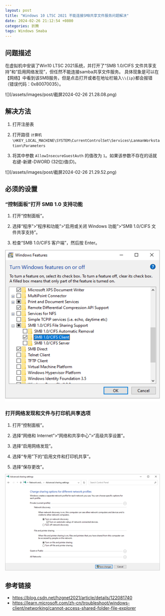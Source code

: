 ```yaml
---
layout: post
title: "Windows 10 LTSC 2021 不能连接SMB共享文件服务问题解决"
date: 2024-02-26 21:12:54 +0800
categories: 折腾
tags: Windows Smaba
---
```


## 问题描述

在虚拟机中安装了Win10 LTSC 2021系统，并打开了“SMB 1.0/CIFS 文件共享支持”和“启用网络发现”，但任然不能连接samba共享文件服务。
具体现象是可以在【网络】中看到该SMB服务，但是点击打开或者在地址栏输入`\\{ip}`都会报错（错误代码：0x80070035）。

![](/assets/images/post/截屏2024-02-26 21.28.08.png)

## 解决方法

1. 打开注册表

2. 打开路径 `计算机\HKEY_LOCAL_MACHINE\SYSTEM\CurrentControlSet\Services\LanmanWorkstation\Parameters`

3. 将其中参数 `AllowInsecureGuestAuth` 的值改为 `1`。如果该参数不存在的话就右键-新建-DWORD (32位)值(D)。

![](/assets/images/post/截屏2024-02-26 21.29.52.png)

## 必须的设置

### “控制面板”打开 SMB 1.0 支持功能

1. 打开“控制面板”。

2. 选择“程序”>“程序和功能”>“启用或关闭 Windows 功能”>“SMB 1.0/CIFS 文件共享支持”。

3. 检查“SMB 1.0/CIFS 客户端”，然后按 Enter。

![](/assets/images/post/smb-client-feature-on.svg)

### 打开网络发现和文件与打印机共享选项

1. 打开“控制面板”。

2. 选择“网络和 Internet”>“网络和共享中心”>“高级共享设置”。

3. 选择“启用网络发现”。

4. 选择“专用”下的“启用文件和打印机共享”。

5. 选择“保存更改”。

![](/assets/images/post/turn-on-network-discovery-share-settings.svg)

## 参考链接

* https://blog.csdn.net/hzgnet2021/article/details/122081740
* https://learn.microsoft.com/zh-cn/troubleshoot/windows-client/networking/cannot-access-shared-folder-file-explorer

